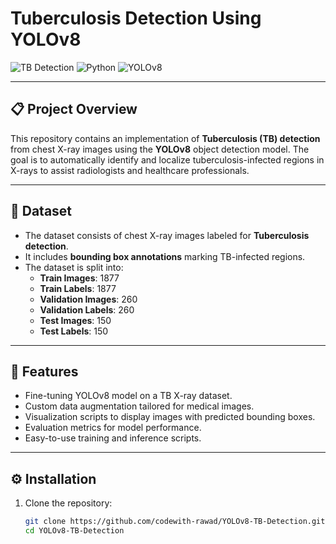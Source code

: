 # Tuberculosis Detection Using YOLOv8

![TB Detection](https://img.shields.io/badge/Status-Active-green)
![Python](https://img.shields.io/badge/Python-3.8%2B-blue)
![YOLOv8](https://img.shields.io/badge/Model-YOLOv8-orange)

---

## 📋 Project Overview

This repository contains an implementation of **Tuberculosis (TB) detection** from chest X-ray images using the **YOLOv8** object detection model. The goal is to automatically identify and localize tuberculosis-infected regions in X-rays to assist radiologists and healthcare professionals.

---

## 🩻 Dataset

- The dataset consists of chest X-ray images labeled for **Tuberculosis detection**.
- It includes **bounding box annotations** marking TB-infected regions.
- The dataset is split into:
  - **Train Images**: 1877
  - **Train Labels**: 1877
  - **Validation Images**: 260
  - **Validation Labels**: 260
  - **Test Images**: 150
  - **Test Labels**: 150

---

## 🚀 Features

- Fine-tuning YOLOv8 model on a TB X-ray dataset.
- Custom data augmentation tailored for medical images.
- Visualization scripts to display images with predicted bounding boxes.
- Evaluation metrics for model performance.
- Easy-to-use training and inference scripts.

---

## ⚙️ Installation

1. Clone the repository:

   ```bash
   git clone https://github.com/codewith-rawad/YOLOv8-TB-Detection.git
   cd YOLOv8-TB-Detection
